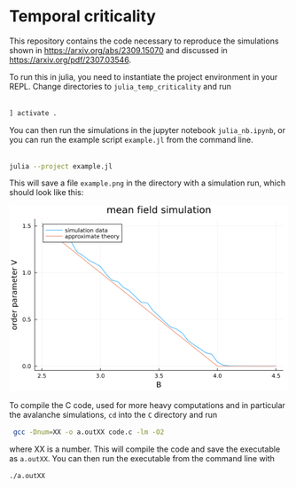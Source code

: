 # Temporal criticality

This repository contains the code necessary to reproduce the simulations shown in https://arxiv.org/abs/2309.15070 and discussed in https://arxiv.org/pdf/2307.03546. 


To run this in julia, you need to instantiate the project environment in your REPL. Change directories to `julia_temp_criticality` and run 

```julia

] activate .

```

You can then run the simulations in the jupyter notebook `julia_nb.ipynb`, or you can run the example script `example.jl` from the command line. 

```bash

julia --project example.jl

```

This will save a file `example.png` in the directory with a simulation run, which should look like this:

![example](./julia_temp_criticality/example.png)


To compile the C code, used for more heavy computations and in particular the avalanche simulations, `cd` into the `C` directory and run 

```bash
 gcc -Dnum=XX -o a.outXX code.c -lm -O2
```

where XX is a number. This will compile the code and save the executable as `a.outXX`. You can then run the executable from the command line with 

```bash
./a.outXX
```